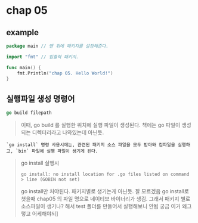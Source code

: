 # chap 05

## example

```go
package main // 맨 위에 패키지를 설정해준다.

import "fmt" // 입출력 패키지. 

func main() {
	fmt.Println("chap 05. Hello World!")
}
```

## 실행파일 생성 명령어 

```go
go build filepath
````
> 이때, go build 를 실행한 위치에 실행 파일이 생성된다. 책에는 go 파일이 생성되는 디렉터리라고 나와있는데 아닌듯. 

```
`go install` 명령 사용시에는, 관련된 패키지 소스 파일을 모두 받아와 컴파일을 실행하고, `bin` 파일에 실행 파일이 생기게 된다. 
```
> go install 실행시 
>  ```
>  go install: no install location for .go files listed on command > line (GOBIN not set)
> ``` 
> go install만 처야된다. 패키지별로 생기는게 아닌듯. 잘 모르겠음 
> go install로 쳣을때 chap05 의 파일 명으로 네이티브 바이너리가 생김. 그래서 패키지 별로 소스파일이 생기나? 해서 test 폴더를 만들어서 실행해보니 안됨 궁금 이거 왜그렇고 어케해야되]
